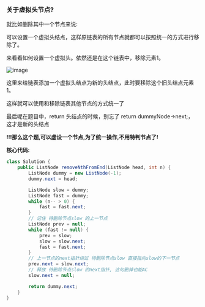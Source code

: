 ### 关于虚拟头节点?

就比如删除其中一个节点来说:

可以设置一个虚拟头结点，这样原链表的所有节点就都可以按照统一的方式进行移除了。

来看看如何设置一个虚拟头。依然还是在这个链表中，移除元素1。

![image](https://user-images.githubusercontent.com/62934005/126074068-a46e8966-def3-4324-9beb-6e2700cc8a55.png)

这里来给链表添加一个虚拟头结点为新的头结点，此时要移除这个旧头结点元素1。

这样就可以使用和移除链表其他节点的方式统一了

最后呢在题目中，return 头结点的时候，别忘了 return dummyNode->next;， 这才是新的头结点





**!!!那么这个题,可以虚设一个节点,为了统一操作,不用特判节点了!**

**核心代码:**

```java
class Solution {
    public ListNode removeNthFromEnd(ListNode head, int n) {
        ListNode dummy = new ListNode(-1);
        dummy.next = head;

        ListNode slow = dummy;
        ListNode fast = dummy;
        while (n-- > 0) {
            fast = fast.next;
        }
        // 记住 待删除节点slow 的上一节点
        ListNode prev = null;
        while (fast != null) {
            prev = slow;
            slow = slow.next;
            fast = fast.next;
        }
        // 上一节点的next指针绕过 待删除节点slow 直接指向slow的下一节点
        prev.next = slow.next;
        // 释放 待删除节点slow 的next指针, 这句删掉也能AC
        slow.next = null;

        return dummy.next;
    }
}

```
